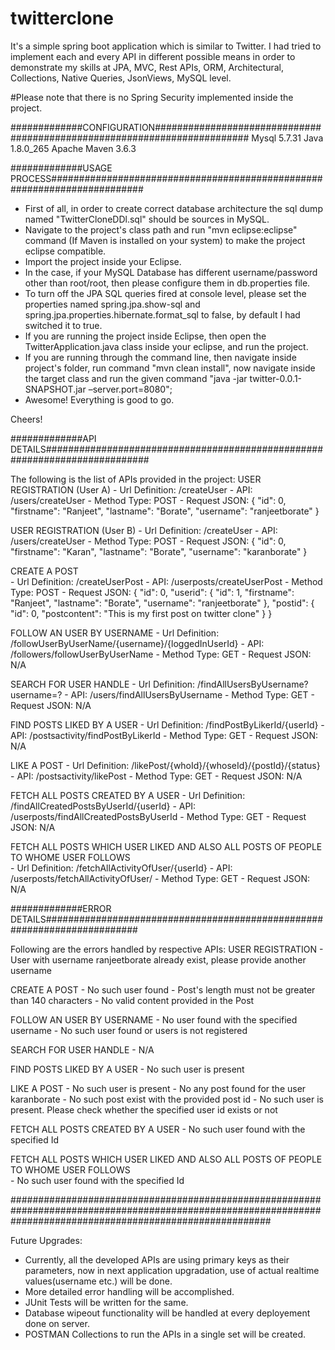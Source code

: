 # twitterclone
It's a simple spring boot application which is similar to Twitter. I had tried to implement each and every API in different possible means in order to demonstrate my skills at JPA, MVC, Rest APIs, ORM, Architectural, Collections, Native Queries, JsonViews, MySQL level.

#Please note that there is no Spring Security implemented inside the project. 

#############CONFIGURATION#########################################################################
Mysql  5.7.31
Java 1.8.0_265
Apache Maven 3.6.3


#############USAGE PROCESS#########################################################################
- First of all, in order to create correct database architecture the sql dump named "TwitterCloneDDl.sql" should be sources in MySQL.
- Navigate to the project's class path and run "mvn eclipse:eclipse" command (If Maven is installed on your system) to make the project eclipse compatible.
- Import the project inside your Eclipse.
- In the case, if your MySQL Database has different username/password other than root/root, then please configure them in db.properties file.
- To turn off the JPA SQL queries fired at console level, please set the properties named spring.jpa.show-sql and spring.jpa.properties.hibernate.format_sql to false, by default I had switched it to true.
- If you are running the project inside Eclipse, then open the TwitterApplication.java class inside your eclipse, and run the project.
- If you are running through the command line, then navigate inside project's folder, run command "mvn clean install", now navigate inside the target class and run the given command "java -jar twitter-0.0.1-SNAPSHOT.jar –server.port=8080"; 
- Awesome! Everything is good to go.

Cheers!

#############API DETAILS###########################################################################

The following is the list of APIs provided in the project:
USER REGISTRATION (User A)
	- Url Definition: /createUser
	- API: /users/createUser
	- Method Type: POST
	- Request JSON:
		{
		  "id": 0,
		  "firstname": "Ranjeet",
		  "lastname": "Borate",
		  "username": "ranjeetborate"
		}

USER REGISTRATION (User B)
	- Url Definition: /createUser
	- API: /users/createUser
	- Method Type: POST
	- Request JSON:
		{
		  "id": 0,
		  "firstname": "Karan",
		  "lastname": "Borate",
		  "username": "karanborate"
		}
		
CREATE A POST	
	- Url Definition: /createUserPost
	- API: /userposts/createUserPost
	- Method Type: POST
	- Request JSON:
		{
		  "id": 0,
		  "userid": {
			"id": 1,
			"firstname": "Ranjeet",
			"lastname": "Borate",
			"username": "ranjeetborate"
		  },
		  "postid": {
			"id": 0,
			"postcontent": "This is my first post on twitter clone"
		  }
		}

FOLLOW AN USER BY USERNAME
	- Url Definition: /followUserByUserName/{username}/{loggedInUserId}
	- API: /followers/followUserByUserName
	- Method Type: GET
	- Request JSON: N/A

SEARCH FOR USER HANDLE
	- Url Definition: /findAllUsersByUsername?username=?
	- API: /users/findAllUsersByUsername
	- Method Type: GET
	- Request JSON: N/A

FIND POSTS LIKED BY A USER 
	- Url Definition: /findPostByLikerId/{userId}
	- API: /postsactivity/findPostByLikerId
	- Method Type: GET
	- Request JSON: N/A

LIKE A POST
	- Url Definition: /likePost/{whoId}/{whoseId}/{postId}/{status}
	- API: /postsactivity/likePost
	- Method Type: GET
	- Request JSON: N/A

FETCH ALL POSTS CREATED BY A USER
	- Url Definition: /findAllCreatedPostsByUserId/{userId}
	- API: /userposts/findAllCreatedPostsByUserId
	- Method Type: GET
	- Request JSON: N/A
	
FETCH ALL POSTS WHICH USER LIKED AND ALSO ALL POSTS OF PEOPLE TO WHOME USER FOLLOWS 	
	- Url Definition: /fetchAllActivityOfUser/{userId}
	- API: /userposts/fetchAllActivityOfUser/
	- Method Type: GET
	- Request JSON: N/A

#############ERROR DETAILS#########################################################################

Following are the errors handled by respective APIs:
USER REGISTRATION
	- User with username ranjeetborate already exist, please provide another username
	
CREATE A POST
	- No such user found
	- Post's length must not be greater than 140 characters
	- No valid content provided in the Post

FOLLOW AN USER BY USERNAME
	- No user found with the specified username
	- No such user found or users is not registered

SEARCH FOR USER HANDLE
	- N/A

FIND POSTS LIKED BY A USER 
	- No such user is present

LIKE A POST
	- No such user is present
	- No any post found for the user karanborate
	- No such post exist with the provided post id
	- No such user is present. Please check whether the specified user id exists or not

FETCH ALL POSTS CREATED BY A USER
	- No such user found with the specified Id

FETCH ALL POSTS WHICH USER LIKED AND ALSO ALL POSTS OF PEOPLE TO WHOME USER FOLLOWS 	
	- No such user found with the specified Id

###############################################################################################################################################################

Future Upgrades:
- Currently, all the developed APIs are using primary keys as their parameters, now in next application upgradation, use of actual realtime values(username etc.) will be done.
- More detailed error handling will be accomplished.
- JUnit Tests will be written for the same.
- Database wipeout functionality will be handled at every deployement done on server.
- POSTMAN Collections to run the APIs in a single set will be created.
